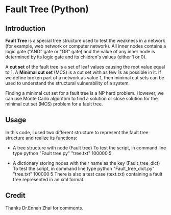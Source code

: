 # Fault Tree (Python)

## Introduction

**Fault Tree** is a special tree structure used to test the weakness in a network (for example, web network or computer network). All inner nodes contains a logic gate ("AND" gate or "OR" gate) and the value of any inner node is determined by its logic gate and its children's values (either 1 or 0). 

A **cut set** of the fault tree is a set of leaf values causing the root value equal to 1. A **Minimal cut set** (MCS) is a cut set with as few 1s as possible in it. If we define broken part of a network as value 1, then minimal cut sets can be used to understand the structural vulnerability of a system. 

Finding a minimal cut set for a fault tree is a NP hard problem. However, we can use Monte Carlo algorithm to find a solution or close solution for the minimal cut set (MCS) problem for a fault tree.

## Usage
In this code, I used two different structure to represent the fault tree structure and realize its functions:
* A tree structure with node   (Fault tree)
To test the script, in command line type python "Fault tree.py" "tree.txt" 100000 5

* A dictionary storing nodes with their name as the key (Fault_tree_dict)
To test the script, in command line type python "Fault_tree_dict.py" "tree.txt" 100000 5
There is also a test case (text.txt) containing a fault tree represented in an xml format.


## Credit
Thanks Dr.Ennan Zhai for comments.

